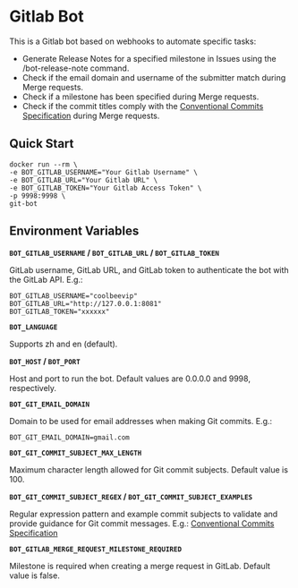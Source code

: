 # Gitlab Bot 

This is a Gitlab bot based on webhooks to automate specific tasks:

* Generate Release Notes for a specified milestone in Issues using the /bot-release-note command.
* Check if the email domain and username of the submitter match during Merge requests.
* Check if a milestone has been specified during Merge requests.
* Check if the commit titles comply with the [Conventional Commits Specification](https://www.conventionalcommits.org/) during Merge requests.

## Quick Start

```shell
docker run --rm \
-e BOT_GITLAB_USERNAME="Your Gitlab Username" \
-e BOT_GITLAB_URL="Your Gitlab URL" \
-e BOT_GITLAB_TOKEN="Your Gitlab Access Token" \
-p 9998:9998 \
git-bot
```

## Environment Variables

**`BOT_GITLAB_USERNAME` / `BOT_GITLAB_URL` / `BOT_GITLAB_TOKEN`**

GitLab username, GitLab URL, and GitLab token to authenticate the bot with the GitLab API. E.g.:

```shell
BOT_GITLAB_USERNAME="coolbeevip"
BOT_GITLAB_URL="http://127.0.0.1:8081"
BOT_GITLAB_TOKEN="xxxxxx"
```

**`BOT_LANGUAGE`** 

Supports zh and en (default).

**`BOT_HOST` / `BOT_PORT`**

Host and port to run the bot. Default values are 0.0.0.0 and 9998, respectively.

**`BOT_GIT_EMAIL_DOMAIN`**

Domain to be used for email addresses when making Git commits. E.g.:

```shell
BOT_GIT_EMAIL_DOMAIN=gmail.com
```

**`BOT_GIT_COMMIT_SUBJECT_MAX_LENGTH`**

Maximum character length allowed for Git commit subjects. Default value is 100.

**`BOT_GIT_COMMIT_SUBJECT_REGEX` / `BOT_GIT_COMMIT_SUBJECT_EXAMPLES`**

Regular expression pattern and example commit subjects to validate and provide guidance for Git commit messages. E.g.: [Conventional Commits Specification](https://www.conventionalcommits.org/)

**`BOT_GITLAB_MERGE_REQUEST_MILESTONE_REQUIRED`**

Milestone is required when creating a merge request in GitLab. Default value is false.

